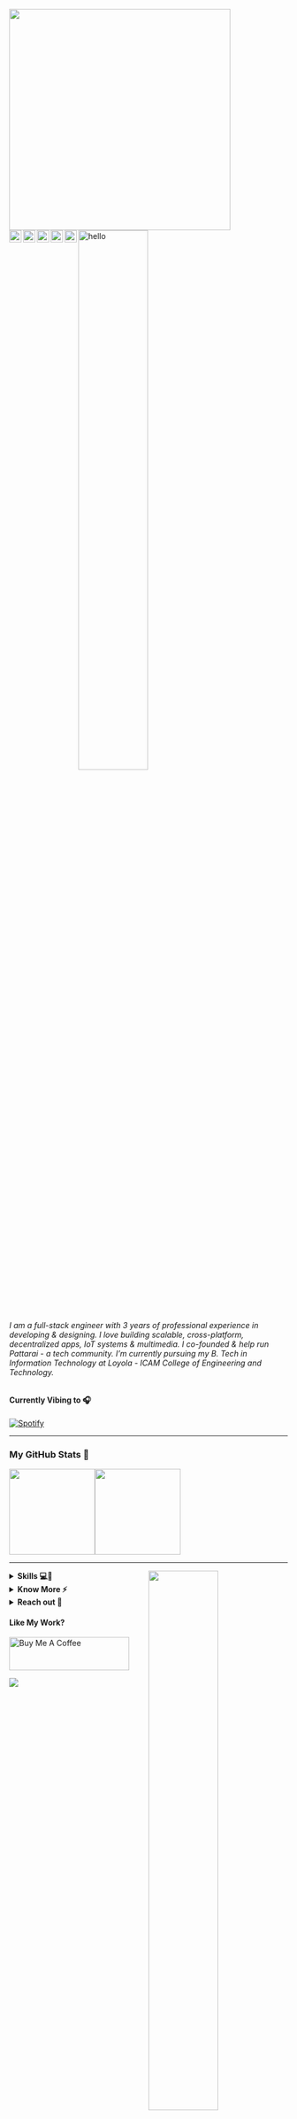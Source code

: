 <a href="https://fabianferno.com/"><img src="https://i.giphy.com/media/Yc65Sk2Hwkzgk/giphy.webp" align="left" height="400" /></a>

<!---
https://user-images.githubusercontent.com/57835412/140383106-67f3554b-86df-42b4-aa26-82840835db27.gif - Superman
https://i.giphy.com/media/Yc65Sk2Hwkzgk/giphy.webp -anime guy
https://i.giphy.com/media/1jgLDGD1Bn27e/giphy.webp - anime girl
https://media1.giphy.com/media/S9d1VcBNJVA4nUOLK4/giphy.webp?cid=ecf05e47h5ti88ngwxo9x1aa0uprw898kjst7yilab9td0b8&rid=giphy.webp&ct=s
-->

<img src="https://user-images.githubusercontent.com/57835412/150765857-4d822697-4810-4761-acdf-c19ee0748dcb.gif" width="50%" href="https://fabianferno.com/" alt="hello">

<a href="https://discord.com/channels/@me/299152387728343043">
  <img align="left" alt="Fabian's Discord" width="22px" src="https://raw.githubusercontent.com/peterthehan/peterthehan/master/assets/discord.svg" />
</a>
<a href="https://twitter.com/fabianferno">
  <img align="left" alt="Fabian Ferno | Twitter" width="22px" src="https://raw.githubusercontent.com/peterthehan/peterthehan/master/assets/twitter.svg" />
</a>
<a href="https://www.linkedin.com/in/fabianferno/">
  <img align="left" alt="Fabian Ferno's LinkedIn" width="22px" src="https://raw.githubusercontent.com/peterthehan/peterthehan/master/assets/linkedin.svg" />
</a>
<a href="https://www.instagram.com/super.skywalker/">
  <img align="left" alt="Fabian's Instagram" width="22px" src="https://user-images.githubusercontent.com/57835412/153722208-5cc3550e-209d-439f-ab75-b16f6d8b94bb.png" />
</a>
<a href="https://open.spotify.com/user/pqfnzbkmew1e4y9o5r0uy83p6">
  <img align="left" alt="Fabian's Spotify" width="22px" src="https://raw.githubusercontent.com/peterthehan/peterthehan/master/assets/spotify.svg" />
</a> 

<br/>

######  I am a full-stack engineer with 3 years of professional experience in developing & designing. I love building scalable, cross-platform, decentralized apps, IoT systems & multimedia. I co-founded & help run Pattarai - a tech community. I’m currently pursuing my B. Tech in Information Technology at Loyola - ICAM College of Engineering and Technology. 


#### Currently Vibing to 🎧️

[![Spotify](https://skywalker-utilities.vercel.app/api/spotify?background_color=0f0f0f)](https://open.spotify.com/user/pqfnzbkmew1e4y9o5r0uy83p6)

-----

### My GitHub Stats 🚀

<p style="display:flex;" align="left">
    <img src="http://github-readme-streak-stats.herokuapp.com?user=fabianferno&theme=blux&&background=0d1117&border=444" height="155">
    <img src="https://github-readme-stats.vercel.app/api?username=fabianferno&show_icons=true&title_color=018596&icon_color=00E1F7FF&bg_color=0d1117&text_color=FFF&border_color=444&count_private=true" height="155">
</p>

----- 

<a href="https://fabianferno.com/">
    <img src="https://c.tenor.com/8PDB3JNNq98AAAAC/silicon-valley.gif" align="right" width="50%" />
</a>

<details>
  <summary><b>Skills 💻🌱</b></summary>
  <br/>

  ![JavaScript](https://img.shields.io/badge/-JavaScript-black?style=plastic&logo=javascript)
  ![Typescript](https://img.shields.io/badge/-Typescript-black?style=plastic&logo=typescript)
  ![Python](https://img.shields.io/badge/-Python-black?style=plastic&logo=Python)
  ![CSharp](https://img.shields.io/badge/-CSharp-black?style=plastic&logo=CSharp)
  ![c](https://img.shields.io/badge/-c-black?style=plastic&logo=c)
  ![dart](https://img.shields.io/badge/-dart-black?style=plastic&logo=dart)
  ![solidity](https://img.shields.io/badge/-solidity-black?style=plastic&logo=solidity)
  ![Java](https://img.shields.io/badge/-java-black?style=plastic&logo=java)
  ![Git](https://img.shields.io/badge/-Git-black?style=plastic&logo=git)
  ![Shell](https://img.shields.io/badge/-Shell-black?style=plastic&logo=Shell)
  ![Web3](https://img.shields.io/badge/-Web3-black?style=plastic&logo=Web3)
  ![VS Code](https://img.shields.io/badge/-VS%20Code-black?style=plastic&logo=visual-studio-code) 
  ![React](https://img.shields.io/badge/-React-black?style=plastic&logo=react)
  ![Next.js](https://img.shields.io/badge/-Next.JS-black?style=plastic&logo=Next.js)
  ![Node.JS](https://img.shields.io/badge/-Node.JS-black?style=plastic&logo=Node.js)
  ![Express.JS](https://img.shields.io/badge/-Express.JS-black?style=plastic&logo=Express.js)
  ![Flask](https://img.shields.io/badge/-Flask-black?style=plastic&logo=Flask)
  ![Amazon AWS](https://img.shields.io/badge/Amazon%20AWS-black?style=plastic&logo=amazon-aws)
  ![GitHub Actions](https://img.shields.io/badge/-GitHubActions-black?style=plastic&logo=github-actions)
  ![GitLab](https://img.shields.io/badge/-GitLab-black?style=plastic&logo=gitlab)
  ![Php](https://img.shields.io/badge/-php-black?style=plastic&logo=php)
  ![HTML5](https://img.shields.io/badge/-HTML5-black?style=plastic&logo=html5)
  ![CSS3](https://img.shields.io/badge/-CSS3-black?style=plastic&logo=css3)
  ![Bootstrap](https://img.shields.io/badge/-Bootstrap-black?style=plastic&logo=bootstrap)
  ![MaterialUI](https://img.shields.io/badge/-MaterialUI-black?style=plastic&logo=material-UI)
  ![Tailwind](https://img.shields.io/badge/-Tailwind-black?style=plastic&logo=tailwind)
  ![Graphql](https://img.shields.io/badge/-Graphql-black?style=plastic&logo=Graphql)
  ![MongoDB](https://img.shields.io/badge/-MongoDB-black?style=plastic&logo=mongodb)
  ![PostgreSQL](https://img.shields.io/badge/-PostgreSQL-black?style=plastic&logo=postgresql)
  ![SQLServer](https://img.shields.io/badge/-SQLServer-black?style=plastic&logo=SQLServer)
  ![Postman](https://img.shields.io/badge/-Postman-black?style=plastic&logo=Postman)
  ![Cloudflare](https://img.shields.io/badge/-Cloudflare-black?style=plastic&logo=Cloudflare)
  ![cPanel](https://img.shields.io/badge/-cPanel-black?style=plastic&logo=cPanel)
  ![nginx](https://img.shields.io/badge/-nginx-black?style=plastic&logo=nginx)
  ![npm](https://img.shields.io/badge/-npm-black?style=plastic&logo=npm)
  ![linux](https://img.shields.io/badge/-linux-black?style=plastic&logo=linux)
  ![ifttt](https://img.shields.io/badge/-ifttt-black?style=plastic&logo=ifttt)
  ![heroku](https://img.shields.io/badge/-heroku-black?style=plastic&logo=heroku)
  ![vercel](https://img.shields.io/badge/-vercel-black?style=plastic&logo=vercel)
  ![selenium](https://img.shields.io/badge/-selenium-black?style=plastic&logo=selenium)
  ![supabase](https://img.shields.io/badge/-supabase-black?style=plastic&logo=supabase) 
  ![firebase](https://img.shields.io/badge/-firebase-black?style=plastic&logo=firebase) 
  ![apache](https://img.shields.io/badge/-apache-black?style=plastic&logo=apache) 
  ![arduino](https://img.shields.io/badge/-arduino-black?style=plastic&logo=arduino) 
  ![figma](https://img.shields.io/badge/-figma-black?style=plastic&logo=figma)
  ![illustrator](https://img.shields.io/badge/-illustrator-black?style=plastic&logo=illustrator) 
  ![photoshop](https://img.shields.io/badge/-photoshop-black?style=plastic&logo=photoshop) 
  ![sketchup](https://img.shields.io/badge/-sketchup-black?style=plastic&logo=sketchup) 
  ![blender](https://img.shields.io/badge/-blender-black?style=plastic&logo=blender)
  ![Unity3D](https://img.shields.io/badge/-Unity3D-black?style=plastic&logo=Unity3D)

</details> 

<details>
  <summary><b>Know More ⚡️</b></summary>
  <br/>
  I've built many apps and have had the opportunity to work on a lot of things. Check out my portfolio at <a href="https://www.fabianferno.com">fabianferno.com</a>
</details>

<details>
  <summary><b>Reach out 🤞</b></summary>
  <br/>
  I like connecting with new people. So I'm up for anything you'd like to say to me. Write to <a href="mailto:hi@fabianferno.com">hi@fabianferno.com</a>
</details>

<div align="left">

#### Like My Work?

<a href="https://www.buymeacoffee.com/fabianferno" target="_blank"><img src="https://cdn.buymeacoffee.com/buttons/v2/default-yellow.png" alt="Buy Me A Coffee" height="60px" width="217px" ></a>

</div>

<img src="https://komarev.com/ghpvc/?username=fabianferno&color=blue" align="left"/>

